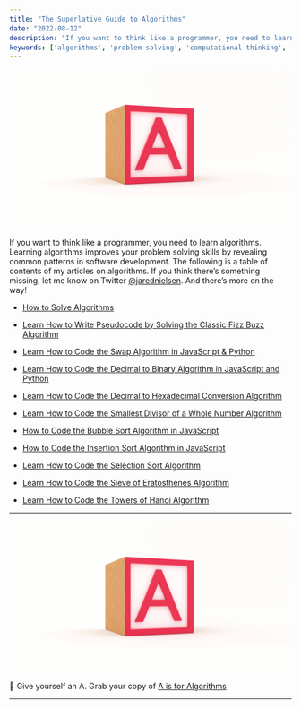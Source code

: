 ```yaml
---
title: "The Superlative Guide to Algorithms"
date: "2022-08-12"
description: "If you want to think like a programmer, you need to learn algorithms. Learning algorithms improves your problem solving skills by revealing common patterns in software development."
keywords: ['algorithms', 'problem solving', 'computational thinking', 'heuristics']
---
```



![ algorithms ](./jarednielsen-algorithms.png)


If you want to think like a programmer, you need to learn algorithms. Learning algorithms improves your problem solving skills by revealing common patterns in software development. The following is a table of contents of my articles on algorithms. If you think there’s something missing, let me know on Twitter [@jarednielsen](https://twitter.com/jarednielsen). And there’s more on the way!

* [How to Solve Algorithms](https://jarednielsen.com/solve-algorithms/)

* [Learn How to Write Pseudocode by Solving the Classic Fizz Buzz Algorithm](https://jarednielsen.com/algorithm-pseudocode/)

* [Learn How to Code the Swap Algorithm in JavaScript & Python](https://jarednielsen.com/algorithm-swap/)

* [Learn How to Code the Decimal to Binary Algorithm in JavaScript and Python](https://jarednielsen.com/algorithm-decimal-binary/)

* [Learn How to Code the Decimal to Hexadecimal Conversion Algorithm](https://jarednielsen.com/algorithm-decimal-hexadecimal/)

* [Learn How to Code the Smallest Divisor of a Whole Number Algorithm](https://jarednielsen.com/algorithm-smallest-divisor/)

* [How to Code the Bubble Sort Algorithm in JavaScript](https://jarednielsen.com/algorithm-bubble-sort/)

* [How to Code the Insertion Sort Algorithm in JavaScript](https://jarednielsen.com/algorithm-insertion-sort/)

* [Learn How to Code the Selection Sort Algorithm](https://jarednielsen.com/algorithm-selection-sort/)

* [Learn How to Code the Sieve of Eratosthenes Algorithm](https://jarednielsen.com/algorithm-sieve-eratosthenes/)

* [Learn How to Code the Towers of Hanoi Algorithm](https://jarednielsen.com/algorithm-towers-hanoi/)

---

![A is for Algorithms](./jarednielsen-algorithms.png)
💯 Give yourself an A. Grab your copy of [A is for Algorithms](https://gum.co/algorithms)

---